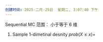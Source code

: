 ```yaml
---
创建时间: 2025-二月-25日  星期二, 3:07:40 下午
---
```


Sequential MC  范围： 小于等于 6 维

1. Sample 1-dimetinal desnity
   $prob(X\leq x)=$